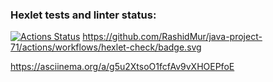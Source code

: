 ### Hexlet tests and linter status:
[![Actions Status](https://github.com/RashidMur/java-project-71/workflows/hexlet-check/badge.svg)](https://github.com/RashidMur/java-project-71/actions)
https://github.com/RashidMur/java-project-71/actions/workflows/hexlet-check/badge.svg

https://asciinema.org/a/g5u2XtsoO1fcfAv9vXHOEPfoE
